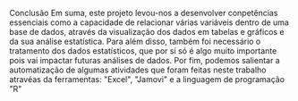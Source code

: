 Conclusão
Em suma, este projeto levou-nos a desenvolver conpetências essenciais como a capacidade de relacionar várias variáveis dentro de uma base de dados, através da visualização dos dados em tabelas e gráficos e da sua análise estatística. Para além disso, também foi necessário o tratamento dos dados estatísticos, que por si só é algo muito importante pois vai impactar futuras análises de dados. Por fim, podemos salientar a automatização de algumas atividades que foram feitas neste trabalho atravéas da ferramentas: "Excel", "Jamovi" e a linguagem de programação "R"  